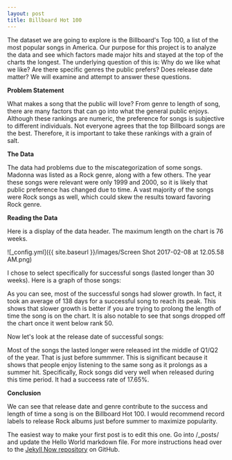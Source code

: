 ```yaml
---
layout: post
title: Billboard Hot 100
--- 
```


The dataset we are going to explore is the Billboard's Top 100, a list of the most popular songs in America. Our purpose for this project is to analyze the data and see which factors made major hits and stayed at the top of the charts the longest. The underlying question of this is: Why do we like what we like? Are there specific genres the public prefers? Does release date matter? We will examine and attempt to answer these questions.

**Problem Statement**

What makes a song that the public will love? From genre to length of song, there are many factors that can go into what the general public enjoys. Although these rankings are numeric, the preference for songs is subjective to different individuals. Not everyone agrees that the top Billboard songs are the best. Therefore, it is important to take these rankings with a grain of salt. 

**The Data**

The data had problems due to the miscategorization of some songs. Madonna was listed as a Rock genre, along with a few others. The year these songs were relevant were only 1999 and 2000, so it is likely that public preference has changed due to time. A vast majority of the songs were Rock songs as well, which could skew the results toward favoring Rock genre.

**Reading the Data**

Here is a display of the data header. The maximum length on the chart is 76 weeks.

![_config.yml]({{ site.baseurl }}/images/Screen Shot 2017-02-08 at 12.05.58 AM.png)

I chose to select specifically for successful songs (lasted longer than 30 weeks). Here is a graph of those songs:



As you can see, most of the successful songs had slower growth. In fact, it took an average of 138 days for a successful song to reach its peak. This shows that slower growth is better if you are trying to prolong the length of time the song is on the chart. It is also notable to see that songs dropped off the chart once it went below rank 50.

Now let's look at the release date of successful songs:


Most of the songs the lasted longer were released int the middle of Q1/Q2 of the year. That is just before summmer. This is significant because it shows that people enjoy listening to the same song as it prolongs as a summer hit. Specifically, Rock songs did very well when released during this time period. It had a succeess rate of 17.65%.

**Conclusion**

We can see that release date and genre contribute to the success and length of time a song is on the Billboard Hot 100. I would recommend record labels to release Rock albums just before summer to maximize popularity.


The easiest way to make your first post is to edit this one. Go into /_posts/ and update the Hello World markdown file. For more instructions head over to the [Jekyll Now repository](https://github.com/barryclark/jekyll-now) on GitHub.
